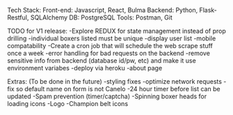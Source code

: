 Tech Stack:
Front-end: Javascript, React, Bulma
Backend: Python, Flask-Restful, SQLAlchemy
DB: PostgreSQL
Tools: Postman, Git

TODO for V1 release:
-Explore REDUX for state management instead of prop drilling
-individual boxers listed must be unique
-display user list
-mobile compatability
-Create a cron job that will schedule the web scrape stuff once a week
-error handling for bad requests on the backend
-remove sensitive info from backend (database id/pw, etc) and make it use environment variabes
-deploy via heroku
-about page

Extras: (To be done in the future)
-styling fixes
-optimize network requests
-fix so default name on form is not Canelo
-24 hour timer before list can be updated
-Spam prevention (timer/captcha)
-Spinning boxer heads for loading icons
-Logo
-Champion belt icons
